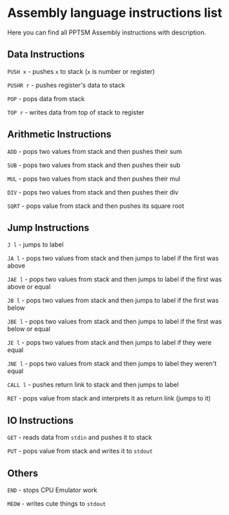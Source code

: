 # Assembly language instructions list

Here you can find all PPTSM Assembly instructions with description.

## Data Instructions

`PUSH x` - pushes `x` to stack (`x` is number or register)

`PUSHR r` - pushes register's data to stack

`POP` - pops data from stack

`TOP r` - writes data from top of stack to register

## Arithmetic Instructions

`ADD` - pops two values from stack and then pushes their sum

`SUB` - pops two values from stack and then pushes their sub

`MUL` - pops two values from stack and then pushes their mul

`DIV` - pops two values from stack and then pushes their div

`SQRT` - pops value from stack and then pushes its square root

## Jump Instructions

`J l` - jumps to label

`JA l` - pops two values from stack and then jumps to label if the first was above

`JAE l` - pops two values from stack and then jumps to label if the first was above or equal

`JB l` - pops two values from stack and then jumps to label if the first was below

`JBE l` - pops two values from stack and then jumps to label if the first was below or equal

`JE l` - pops two values from stack and then jumps to label if they were equal

`JNE l` - pops two values from stack and then jumps to label they weren't equal

`CALL l` - pushes return link to stack and then jumps to label

`RET` - pops value from stack and interprets it as return link (jumps to it)

## IO Instructions

`GET` - reads data from `stdin` and pushes it to stack

`PUT` - pops value from stack and writes it to `stdout`

## Others

`END` - stops CPU Emulator work

`MEOW` - writes cute things to `stdout`
